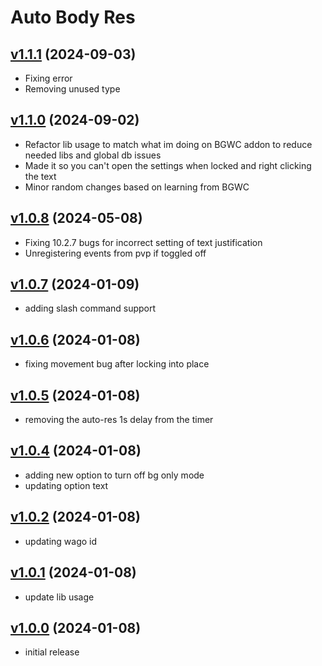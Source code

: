 # Auto Body Res

## [v1.1.1](https://github.com/rbgdevx/auto-body-res/releases/tag/v1.1.1) (2024-09-03)

- Fixing error
- Removing unused type

## [v1.1.0](https://github.com/rbgdevx/auto-body-res/releases/tag/v1.1.0) (2024-09-02)

- Refactor lib usage to match what im doing on BGWC addon to reduce needed libs and global db issues
- Made it so you can't open the settings when locked and right clicking the text
- Minor random changes based on learning from BGWC

## [v1.0.8](https://github.com/rbgdevx/auto-body-res/releases/tag/v1.0.8) (2024-05-08)

- Fixing 10.2.7 bugs for incorrect setting of text justification
- Unregistering events from pvp if toggled off

## [v1.0.7](https://github.com/rbgdevx/auto-body-res/releases/tag/v1.0.7) (2024-01-09)

- adding slash command support

## [v1.0.6](https://github.com/rbgdevx/auto-body-res/releases/tag/v1.0.6) (2024-01-08)

- fixing movement bug after locking into place

## [v1.0.5](https://github.com/rbgdevx/auto-body-res/releases/tag/v1.0.5) (2024-01-08)

- removing the auto-res 1s delay from the timer

## [v1.0.4](https://github.com/rbgdevx/auto-body-res/releases/tag/v1.0.4) (2024-01-08)

- adding new option to turn off bg only mode
- updating option text

## [v1.0.2](https://github.com/rbgdevx/auto-body-res/releases/tag/v1.0.2) (2024-01-08)

- updating wago id

## [v1.0.1](https://github.com/rbgdevx/auto-body-res/releases/tag/v1.0.1) (2024-01-08)

- update lib usage

## [v1.0.0](https://github.com/rbgdevx/auto-body-res/releases/tag/v1.0.0) (2024-01-08)

- initial release
